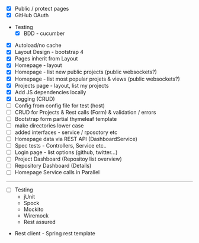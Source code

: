 * [x] Public / protect pages
* [x] GitHub OAuth
* Testing
  * [x] BDD - cucumber

* [x] Autoload/no cache
* [x] Layout Design - bootstrap 4
* [x] Pages inherit from Layout
* [x] Homepage - layout
* [x] Homepage - list new public projects (public websockets?)
* [x] Homepage - list most popular projets & views (public websockets?)
* [x] Projects page - layout, list my projects
* [x] Add JS dependencies locally
* [x] Logging (CRUD)
* [ ] Config from config file for test (host)
* [ ] CRUD for Projects & Rest calls (Form) & validation / errors
* [ ] Bootstrap form partial thymeleaf template
* [ ] make directories lower case
* [ ] added interfaces - service / rposotory etc
* [ ] Homepage data via REST API (DashboardService)
* [ ] Spec tests - Controllers, Service etc..
* [ ] Login page - list options (github, twitter...)
* [ ] Project Dashboard (Repositoy list overview)
* [ ] Repository Dashboard (Details)
* [ ] Homepage Service calls in Parallel

---

* [ ] Testing
    * jUnit
    * Spock
    * Mockito
    * Wiremock
    * Rest assured

* Rest client - Spring rest template
